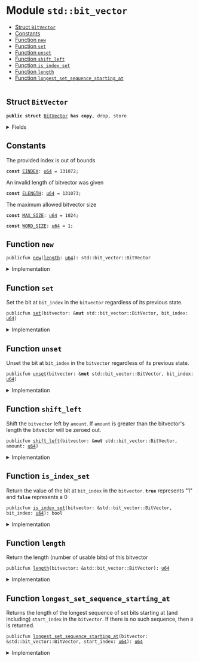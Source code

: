 
<a name="std_bit_vector"></a>

# Module `std::bit_vector`



-  [Struct `BitVector`](#std_bit_vector_BitVector)
-  [Constants](#@Constants_0)
-  [Function `new`](#std_bit_vector_new)
-  [Function `set`](#std_bit_vector_set)
-  [Function `unset`](#std_bit_vector_unset)
-  [Function `shift_left`](#std_bit_vector_shift_left)
-  [Function `is_index_set`](#std_bit_vector_is_index_set)
-  [Function `length`](#std_bit_vector_length)
-  [Function `longest_set_sequence_starting_at`](#std_bit_vector_longest_set_sequence_starting_at)


<pre><code></code></pre>



<a name="std_bit_vector_BitVector"></a>

## Struct `BitVector`



<pre><code><b>public</b> <b>struct</b> <a href="bit_vector.md#std_bit_vector_BitVector">BitVector</a> <b>has</b> <b>copy</b>, drop, store
</code></pre>



<details>
<summary>Fields</summary>


<dl>
<dt>
<code><a href="bit_vector.md#std_bit_vector_length">length</a>: <a href="u64.md#std_u64">u64</a></code>
</dt>
<dd>
</dd>
<dt>
<code>bit_field: <a href="vector.md#std_vector">vector</a>&lt;bool&gt;</code>
</dt>
<dd>
</dd>
</dl>


</details>

<a name="@Constants_0"></a>

## Constants


<a name="std_bit_vector_EINDEX"></a>

The provided index is out of bounds


<pre><code><b>const</b> <a href="bit_vector.md#std_bit_vector_EINDEX">EINDEX</a>: <a href="u64.md#std_u64">u64</a> = 131072;
</code></pre>



<a name="std_bit_vector_ELENGTH"></a>

An invalid length of bitvector was given


<pre><code><b>const</b> <a href="bit_vector.md#std_bit_vector_ELENGTH">ELENGTH</a>: <a href="u64.md#std_u64">u64</a> = 131073;
</code></pre>



<a name="std_bit_vector_MAX_SIZE"></a>

The maximum allowed bitvector size


<pre><code><b>const</b> <a href="bit_vector.md#std_bit_vector_MAX_SIZE">MAX_SIZE</a>: <a href="u64.md#std_u64">u64</a> = 1024;
</code></pre>



<a name="std_bit_vector_WORD_SIZE"></a>



<pre><code><b>const</b> <a href="bit_vector.md#std_bit_vector_WORD_SIZE">WORD_SIZE</a>: <a href="u64.md#std_u64">u64</a> = 1;
</code></pre>



<a name="std_bit_vector_new"></a>

## Function `new`



<pre><code>publicfun <a href="bit_vector.md#std_bit_vector_new">new</a>(<a href="bit_vector.md#std_bit_vector_length">length</a>: <a href="u64.md#std_u64">u64</a>): std::bit_vector::BitVector
</code></pre>



<details>
<summary>Implementation</summary>


<pre><code><b>public</b> <b>fun</b> <a href="bit_vector.md#std_bit_vector_new">new</a>(<a href="bit_vector.md#std_bit_vector_length">length</a>: <a href="u64.md#std_u64">u64</a>): <a href="bit_vector.md#std_bit_vector_BitVector">BitVector</a> {
    <b>assert</b>!(<a href="bit_vector.md#std_bit_vector_length">length</a> &gt; 0, <a href="bit_vector.md#std_bit_vector_ELENGTH">ELENGTH</a>);
    <b>assert</b>!(<a href="bit_vector.md#std_bit_vector_length">length</a> &lt; <a href="bit_vector.md#std_bit_vector_MAX_SIZE">MAX_SIZE</a>, <a href="bit_vector.md#std_bit_vector_ELENGTH">ELENGTH</a>);
    <b>let</b> <b>mut</b> counter = 0;
    <b>let</b> <b>mut</b> bit_field = <a href="vector.md#std_vector_empty">vector::empty</a>();
    <b>while</b> (counter &lt; <a href="bit_vector.md#std_bit_vector_length">length</a>) {
        bit_field.push_back(<b>false</b>);
        counter = counter + 1;
    };
    <a href="bit_vector.md#std_bit_vector_BitVector">BitVector</a> {
        <a href="bit_vector.md#std_bit_vector_length">length</a>,
        bit_field,
    }
}
</code></pre>



</details>

<a name="std_bit_vector_set"></a>

## Function `set`

Set the bit at <code>bit_index</code> in the <code>bitvector</code> regardless of its previous state.


<pre><code>publicfun <a href="bit_vector.md#std_bit_vector_set">set</a>(bitvector: &<b>mut</b> std::bit_vector::BitVector, bit_index: <a href="u64.md#std_u64">u64</a>)
</code></pre>



<details>
<summary>Implementation</summary>


<pre><code><b>public</b> <b>fun</b> <a href="bit_vector.md#std_bit_vector_set">set</a>(bitvector: &<b>mut</b> <a href="bit_vector.md#std_bit_vector_BitVector">BitVector</a>, bit_index: <a href="u64.md#std_u64">u64</a>) {
    <b>assert</b>!(bit_index &lt; bitvector.bit_field.<a href="bit_vector.md#std_bit_vector_length">length</a>(), <a href="bit_vector.md#std_bit_vector_EINDEX">EINDEX</a>);
    <b>let</b> x = &<b>mut</b> bitvector.bit_field[bit_index];
    *x = <b>true</b>;
}
</code></pre>



</details>

<a name="std_bit_vector_unset"></a>

## Function `unset`

Unset the bit at <code>bit_index</code> in the <code>bitvector</code> regardless of its previous state.


<pre><code>publicfun <a href="bit_vector.md#std_bit_vector_unset">unset</a>(bitvector: &<b>mut</b> std::bit_vector::BitVector, bit_index: <a href="u64.md#std_u64">u64</a>)
</code></pre>



<details>
<summary>Implementation</summary>


<pre><code><b>public</b> <b>fun</b> <a href="bit_vector.md#std_bit_vector_unset">unset</a>(bitvector: &<b>mut</b> <a href="bit_vector.md#std_bit_vector_BitVector">BitVector</a>, bit_index: <a href="u64.md#std_u64">u64</a>) {
    <b>assert</b>!(bit_index &lt; bitvector.bit_field.<a href="bit_vector.md#std_bit_vector_length">length</a>(), <a href="bit_vector.md#std_bit_vector_EINDEX">EINDEX</a>);
    <b>let</b> x = &<b>mut</b> bitvector.bit_field[bit_index];
    *x = <b>false</b>;
}
</code></pre>



</details>

<a name="std_bit_vector_shift_left"></a>

## Function `shift_left`

Shift the <code>bitvector</code> left by <code>amount</code>. If <code>amount</code> is greater than the
bitvector's length the bitvector will be zeroed out.


<pre><code>publicfun <a href="bit_vector.md#std_bit_vector_shift_left">shift_left</a>(bitvector: &<b>mut</b> std::bit_vector::BitVector, amount: <a href="u64.md#std_u64">u64</a>)
</code></pre>



<details>
<summary>Implementation</summary>


<pre><code><b>public</b> <b>fun</b> <a href="bit_vector.md#std_bit_vector_shift_left">shift_left</a>(bitvector: &<b>mut</b> <a href="bit_vector.md#std_bit_vector_BitVector">BitVector</a>, amount: <a href="u64.md#std_u64">u64</a>) {
    <b>if</b> (amount &gt;= bitvector.<a href="bit_vector.md#std_bit_vector_length">length</a>) {
       <b>let</b> len = bitvector.bit_field.<a href="bit_vector.md#std_bit_vector_length">length</a>();
       <b>let</b> <b>mut</b> i = 0;
       <b>while</b> (i &lt; len) {
           <b>let</b> elem = &<b>mut</b> bitvector.bit_field[i];
           *elem = <b>false</b>;
           i = i + 1;
       };
    } <b>else</b> {
        <b>let</b> <b>mut</b> i = amount;
        <b>while</b> (i &lt; bitvector.<a href="bit_vector.md#std_bit_vector_length">length</a>) {
            <b>if</b> (bitvector.<a href="bit_vector.md#std_bit_vector_is_index_set">is_index_set</a>(i)) bitvector.<a href="bit_vector.md#std_bit_vector_set">set</a>(i - amount)
            <b>else</b> bitvector.<a href="bit_vector.md#std_bit_vector_unset">unset</a>(i - amount);
            i = i + 1;
        };
        i = bitvector.<a href="bit_vector.md#std_bit_vector_length">length</a> - amount;
        <b>while</b> (i &lt; bitvector.<a href="bit_vector.md#std_bit_vector_length">length</a>) {
            <a href="bit_vector.md#std_bit_vector_unset">unset</a>(bitvector, i);
            i = i + 1;
        };
    }
}
</code></pre>



</details>

<a name="std_bit_vector_is_index_set"></a>

## Function `is_index_set`

Return the value of the bit at <code>bit_index</code> in the <code>bitvector</code>. <code><b>true</b></code>
represents "1" and <code><b>false</b></code> represents a 0


<pre><code>publicfun <a href="bit_vector.md#std_bit_vector_is_index_set">is_index_set</a>(bitvector: &std::bit_vector::BitVector, bit_index: <a href="u64.md#std_u64">u64</a>): bool
</code></pre>



<details>
<summary>Implementation</summary>


<pre><code><b>public</b> <b>fun</b> <a href="bit_vector.md#std_bit_vector_is_index_set">is_index_set</a>(bitvector: &<a href="bit_vector.md#std_bit_vector_BitVector">BitVector</a>, bit_index: <a href="u64.md#std_u64">u64</a>): bool {
    <b>assert</b>!(bit_index &lt; bitvector.bit_field.<a href="bit_vector.md#std_bit_vector_length">length</a>(), <a href="bit_vector.md#std_bit_vector_EINDEX">EINDEX</a>);
    bitvector.bit_field[bit_index]
}
</code></pre>



</details>

<a name="std_bit_vector_length"></a>

## Function `length`

Return the length (number of usable bits) of this bitvector


<pre><code>publicfun <a href="bit_vector.md#std_bit_vector_length">length</a>(bitvector: &std::bit_vector::BitVector): <a href="u64.md#std_u64">u64</a>
</code></pre>



<details>
<summary>Implementation</summary>


<pre><code><b>public</b> <b>fun</b> <a href="bit_vector.md#std_bit_vector_length">length</a>(bitvector: &<a href="bit_vector.md#std_bit_vector_BitVector">BitVector</a>): <a href="u64.md#std_u64">u64</a> {
    bitvector.bit_field.<a href="bit_vector.md#std_bit_vector_length">length</a>()
}
</code></pre>



</details>

<a name="std_bit_vector_longest_set_sequence_starting_at"></a>

## Function `longest_set_sequence_starting_at`

Returns the length of the longest sequence of set bits starting at (and
including) <code>start_index</code> in the <code>bitvector</code>. If there is no such
sequence, then <code>0</code> is returned.


<pre><code>publicfun <a href="bit_vector.md#std_bit_vector_longest_set_sequence_starting_at">longest_set_sequence_starting_at</a>(bitvector: &std::bit_vector::BitVector, start_index: <a href="u64.md#std_u64">u64</a>): <a href="u64.md#std_u64">u64</a>
</code></pre>



<details>
<summary>Implementation</summary>


<pre><code><b>public</b> <b>fun</b> <a href="bit_vector.md#std_bit_vector_longest_set_sequence_starting_at">longest_set_sequence_starting_at</a>(bitvector: &<a href="bit_vector.md#std_bit_vector_BitVector">BitVector</a>, start_index: <a href="u64.md#std_u64">u64</a>): <a href="u64.md#std_u64">u64</a> {
    <b>assert</b>!(start_index &lt; bitvector.<a href="bit_vector.md#std_bit_vector_length">length</a>, <a href="bit_vector.md#std_bit_vector_EINDEX">EINDEX</a>);
    <b>let</b> <b>mut</b> index = start_index;
    // Find the greatest index in the <a href="vector.md#std_vector">vector</a> such that all indices less than it are <a href="bit_vector.md#std_bit_vector_set">set</a>.
    <b>while</b> (index &lt; bitvector.<a href="bit_vector.md#std_bit_vector_length">length</a>) {
        <b>if</b> (!bitvector.<a href="bit_vector.md#std_bit_vector_is_index_set">is_index_set</a>(index)) <b>break</b>;
        index = index + 1;
    };
    index - start_index
}
</code></pre>



</details>


[//]: # ("File containing references which can be used from documentation")
